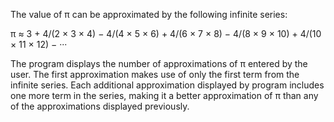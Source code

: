 The value of π can be approximated by the following infinite series:

π ≈ 3 + 4/(2 × 3 × 4) − 4/(4 × 5 × 6) + 4/(6 × 7 × 8) − 4/(8 × 9 × 10) + 4/(10 × 11 × 12) − ···

The program displays the number of approximations of π entered by the user. The first approximation
makes use of only the first term from the infinite series. Each additional approximation displayed 
by program includes one more term in the series, making it a better approximation of π than any of 
the approximations displayed previously.
